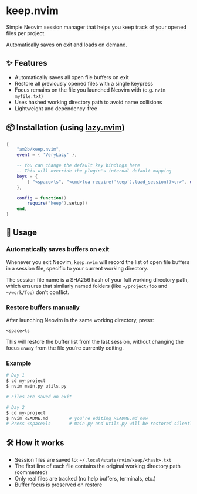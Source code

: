 # keep.nvim

Simple Neovim session manager that helps you keep track of your opened files per project.

Automatically saves on exit and loads on demand.

## ✨ Features

- Automatically saves all open file buffers on exit
- Restore all previously opened files with a single keypress
- Focus remains on the file you launched Neovim with (e.g. `nvim myfile.txt`)
- Uses hashed working directory path to avoid name collisions
- Lightweight and dependency-free

## 📦 Installation (using [lazy.nvim](https://github.com/folke/lazy.nvim))

```lua
{
    "am2b/keep.nvim",
    event = { 'VeryLazy' },

    -- You can change the default key bindings here
    -- This will override the plugin's internal default mapping
    keys = {
        { "<space>ls", "<cmd>lua require('keep').load_session()<cr>", desc = "Restore session" }
    },

    config = function()
        require("keep").setup()
    end,
}
```

## 🚀 Usage

### Automatically saves buffers on exit

Whenever you exit Neovim, `keep.nvim` will record the list of open file buffers in a session file, specific to your current working directory.

The session file name is a SHA256 hash of your full working directory path, which ensures that similarly named folders (like `~/project/foo` and `~/work/foo`) don't conflict.

### Restore buffers manually

After launching Neovim in the same working directory, press:

```
<space>ls
```

This will restore the buffer list from the last session, without changing the focus away from the file you’re currently editing.

### Example

```sh
# Day 1
$ cd my-project
$ nvim main.py utils.py

# Files are saved on exit

# Day 2
$ cd my-project
$ nvim README.md        # you’re editing README.md now
# Press <space>ls       # main.py and utils.py will be restored silently, and the focus will STILL remain on README.md ✅
```

## 🛠️ How it works

- Session files are saved to: `~/.local/state/nvim/keep/<hash>.txt`
- The first line of each file contains the original working directory path (commented)
- Only real files are tracked (no help buffers, terminals, etc.)
- Buffer focus is preserved on restore
